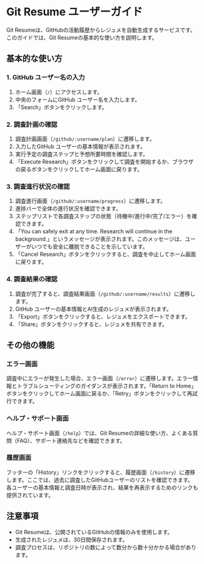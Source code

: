 # Git Resume ユーザーガイド

Git Resumeは、GitHubの活動履歴からレジュメを自動生成するサービスです。このガイドでは、Git Resumeの基本的な使い方を説明します。

## 基本的な使い方

### 1. GitHub ユーザー名の入力

1. ホーム画面（`/`）にアクセスします。
2. 中央のフォームにGitHub ユーザー名を入力します。
3. 「Search」ボタンをクリックします。

### 2. 調査計画の確認

1. 調査計画画面（`/github/:username/plan`）に遷移します。
2. 入力したGitHub ユーザーの基本情報が表示されます。
3. 実行予定の調査ステップと予想所要時間を確認します。
4. 「Execute Research」ボタンをクリックして調査を開始するか、ブラウザの戻るボタンをクリックしてホーム画面に戻ります。

### 3. 調査進行状況の確認

1. 調査進行画面（`/github/:username/progress`）に遷移します。
2. 進捗バーで全体の進行状況を確認できます。
3. ステップリストで各調査ステップの状態（待機中/進行中/完了/エラー）を確認できます。
4. 「You can safely exit at any time. Research will continue in the background.」というメッセージが表示されます。このメッセージは、ユーザーがいつでも安全に離脱できることを示しています。
5. 「Cancel Research」ボタンをクリックすると、調査を中止してホーム画面に戻ります。

### 4. 調査結果の確認

1. 調査が完了すると、調査結果画面（`/github/:username/results`）に遷移します。
2. GitHub ユーザーの基本情報とAI生成のレジュメが表示されます。
3. 「Export」ボタンをクリックすると、レジュメをエクスポートできます。
4. 「Share」ボタンをクリックすると、レジュメを共有できます。

## その他の機能

### エラー画面

調査中にエラーが発生した場合、エラー画面（`/error`）に遷移します。エラー情報とトラブルシューティングのガイダンスが表示されます。「Return to Home」ボタンをクリックしてホーム画面に戻るか、「Retry」ボタンをクリックして再試行できます。

### ヘルプ・サポート画面

ヘルプ・サポート画面（`/help`）では、Git Resumeの詳細な使い方、よくある質問（FAQ）、サポート連絡先などを確認できます。

### 履歴画面

フッターの「History」リンクをクリックすると、履歴画面（`/history`）に遷移します。ここでは、過去に調査したGitHubユーザーのリストを確認できます。各ユーザーの基本情報と調査日時が表示され、結果を再表示するためのリンクも提供されています。

## 注意事項

- Git Resumeは、公開されているGitHubの情報のみを使用します。
- 生成されたレジュメは、30日間保存されます。
- 調査プロセスは、リポジトリの数によって数分から数十分かかる場合があります。